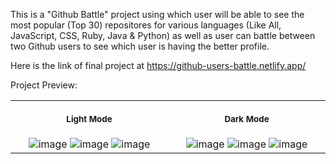This is a "Github Battle" project using which user will be able to see the most popular (Top 30) repositores for various languages (Like All, JavaScript, CSS, Ruby, Java & Python) as well as user can battle between two Github users to see which user is having the better profile.

Here is the link of final project at https://github-users-battle.netlify.app/

Project Preview:
<table>
  <tr>
    <th align="center">
      <img width="441" height="1">
      <p> 
        <small>Light Mode</small>
      </p>
    </th>
    <th align="center">
      <img width="441" height="1">
      <p> 
        <small>Dark Mode</small>
      </p>
    </th>
  </tr>
<tr>
  <td align="center">
    <img alt="image" src="https://user-images.githubusercontent.com/35372091/168482758-16c0f95f-3d50-462e-b1eb-81b72cff2a7b.png" style="max-width: 100%">
    <img alt="image" src="https://user-images.githubusercontent.com/35372091/168482801-98051e96-9f06-4678-a9a8-fe9be1cbacfb.png" style="max-width: 100%">
    <img alt="image" src="https://user-images.githubusercontent.com/35372091/168482582-bda459e3-c4d9-4c69-8af5-f78dcaffacdc.png" style="max-width: 100%">
  </td>
  <td align="center">
    <img alt="image" src="https://user-images.githubusercontent.com/35372091/168482685-70fcf1bd-9c36-4701-bbf5-b5548b160ead.png" style="max-width: 100%">
    <img alt="image" src="https://user-images.githubusercontent.com/35372091/168482834-8581de1c-1698-410e-bb83-8d7ae843079d.png" style="max-width: 100%">
    <img alt="image" src="https://user-images.githubusercontent.com/35372091/168482626-ef50f803-f4de-4a68-9c9b-ce4ff272e7ca.png" style="max-width: 100%">
  </td>
</tr>
</table>
